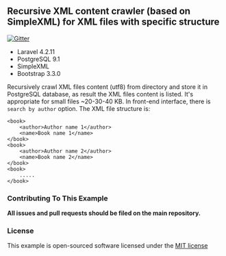 ##  Recursive XML content crawler (based on SimpleXML) for XML files with specific structure

[![Gitter](https://badges.gitter.im/Join%20Chat.svg)](https://gitter.im/klistofar/laravel-postgresql-simple-xml-crawling?utm_source=badge&utm_medium=badge&utm_campaign=pr-badge&utm_content=badge)

- Laravel 4.2.11 
- PostgreSQL 9.1 
- SimpleXML 
- Bootstrap 3.3.0

Recursively crawl XML files content (utf8) from directory and store it in PostgreSQL database, as result the XML files content is listed. It's appropriate for small files ~20-30-40 KB. In front-end interface, there is `search by author` option. The XML file structure is: 

<pre>
<code>&lt;book&gt;
    &lt;author&gt;Author name 1&lt;/author&gt;
    &lt;name&gt;Book name 1&lt;/name&gt;
&lt;/book&gt;
&lt;book&gt;
    &lt;author&gt;Author name 2&lt;/author&gt;
    &lt;name&gt;Book name 2&lt;/name&gt;
&lt;/book&gt;
&lt;book&gt;<br />    .....
&lt;/book&gt;</code>
</pre>

### Contributing To This Example

**All issues and pull requests should be filed on the main repository.**

### License

This example is open-sourced software licensed under the [MIT license](http://opensource.org/licenses/MIT)